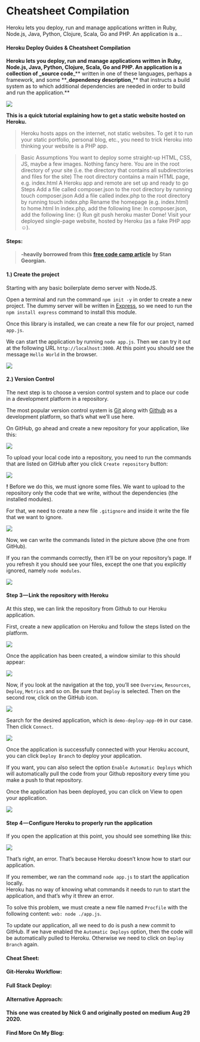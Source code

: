 Cheatsheet Compilation
======================

Heroku lets you deploy, run and manage applications written in Ruby, Node.js, Java, Python, Clojure, Scala, Go and PHP. An application is a…

#### Heroku Deploy Guides & Cheatsheet Compilation <a href="#b1ab" id="b1ab"></a>

**Heroku lets you deploy, run and manage applications written in Ruby, Node.js, Java, Python, Clojure, Scala, Go and PHP. An application is a collection of \_source code**\_\*\* written in one of these languages, perhaps a framework, and some \*\*\_**dependency description**\_\*\* that instructs a build system as to which additional dependencies are needed in order to build and run the application.\*\*

![](https://cdn-images-1.medium.com/max/800/0*gAOfoFENBTwE5mqJ.gif)

**This is a quick tutorial explaining how to get a static website hosted on Heroku.**

> Heroku hosts apps on the internet, not static websites. To get it to run your static portfolio, personal blog, etc., you need to trick Heroku into thinking your website is a PHP app.

> Basic Assumptions You want to deploy some straight-up HTML, CSS, JS, maybe a few images. Nothing fancy here. You are in the root directory of your site (i.e. the directory that contains all subdirectories and files for the site) The root directory contains a main HTML page, e.g. index.html A Heroku app and remote are set up and ready to go Steps Add a file called composer.json to the root directory by running touch composer.json Add a file called index.php to the root directory by running touch index.php Rename the homepage (e.g. index.html) to home.html In index.php, add the following line: In composer.json, add the following line: {} Run git push heroku master Done! Visit your deployed single-page website, hosted by Heroku (as a fake PHP app ☺).

#### Steps: <a href="#70f3" id="70f3"></a>

> **-heavily borrowed from this** [**free code camp article**](https://www.freecodecamp.org/news/how-to-deploy-an-application-to-heroku/) **by Stan Georgian.**

#### 1.) Create the project <a href="#8451" id="8451"></a>

Starting with any basic boilerplate demo server with NodeJS.

Open a terminal and run the command `npm init -y` in order to create a new project. The dummy server will be written in [Express](https://expressjs.com), so we need to run the `npm install express` command to install this module.

Once this library is installed, we can create a new file for our project, named `app.js`.

We can start the application by running `node app.js`. Then we can try it out at the following URL `http://localhost:3000`. At this point you should see the message `Hello World` in the browser.

![](https://cdn-images-1.medium.com/max/800/0*3FuViRnU9-PB5uqf.png)

#### 2.) Version Control <a href="#5a4f" id="5a4f"></a>

The next step is to choose a version control system and to place our code in a development platform in a repository.

The most popular version control system is [Git](https://git-scm.com) along with [Github](https://github.com) as a development platform, so that’s what we’ll use here.

On GitHub, go ahead and create a new repository for your application, like this:

![](https://cdn-images-1.medium.com/max/800/0*pyHPJP0kjAV9sij1.png)

To upload your local code into a repository, you need to run the commands that are listed on GitHub after you click `Create repository` button:

![](https://cdn-images-1.medium.com/max/800/0*C7nOWV7ygqTRdqcu.png)

**!** Before we do this, we must ignore some files. We want to upload to the repository only the code that we write, without the dependencies (the installed modules).

For that, we need to create a new file `.gitignore` and inside it write the file that we want to ignore.

![](https://cdn-images-1.medium.com/max/800/0*T-9QyGzUdWvFuA-D.png)

Now, we can write the commands listed in the picture above (the one from GitHub).

If you ran the commands correctly, then it’ll be on your repository’s page. If you refresh it you should see your files, except the one that you explicitly ignored, namely `node modules`.

![](https://cdn-images-1.medium.com/max/800/0*_WzaY9T9A0FsvPgb.png)

#### Step 3 — Link the repository with Heroku <a href="#f177" id="f177"></a>

At this step, we can link the repository from Github to our Heroku application.

First, create a new application on Heroku and follow the steps listed on the platform.

![](https://cdn-images-1.medium.com/max/800/0*J9tMV455odrM00UJ.png)

Once the application has been created, a window similar to this should appear:

![](https://cdn-images-1.medium.com/max/800/0*cowa0t6DgTqjUdjR.png)

Now, if you look at the navigation at the top, you’ll see `Overview`, `Resources`, `Deploy`, `Metrics` and so on. Be sure that `Deploy` is selected. Then on the second row, click on the GitHub icon.

![](https://cdn-images-1.medium.com/max/800/0*kAZI5kiisUiZ2Z9D.png)

Search for the desired application, which is `demo-deploy-app-09` in our case. Then click `Connect`.

![](https://cdn-images-1.medium.com/max/800/0*T89joca8hXRO8UsL.png)

Once the application is successfully connected with your Heroku account, you can click `Deploy Branch` to deploy your application.

If you want, you can also select the option `Enable Automatic Deploys` which will automatically pull the code from your Github repository every time you make a push to that repository.

Once the application has been deployed, you can click on View to open your application.

![](https://cdn-images-1.medium.com/max/800/0*9dBdxScA9_dIEz1Q.png)

#### Step 4 — Configure Heroku to properly run the application <a href="#3096" id="3096"></a>

If you open the application at this point, you should see something like this:

![](https://cdn-images-1.medium.com/max/800/0*rMZ8aneIjG3nx211.png)

That’s right, an error. That’s because Heroku doesn’t know how to start our application.

If you remember, we ran the command `node app.js` to start the application locally.  
Heroku has no way of knowing what commands it needs to run to start the application, and that’s why it threw an error.

To solve this problem, we must create a new file named `Procfile` with the following content: `web: node ./app.js`.

To update our application, all we need to do is push a new commit to GitHub. If we have enabled the `Automatic Deploys` option, then the code will be automatically pulled to Heroku. Otherwise we need to click on `Deploy Branch` again.

#### Cheat Sheet: <a href="#4f85" id="4f85"></a>

#### Git-Heroku Workflow: <a href="#f19f" id="f19f"></a>

#### Full Stack Deploy: <a href="#e56f" id="e56f"></a>

#### Alternative Approach: <a href="#50b5" id="50b5"></a>

#### This one was created by Nick G and originally posted on medium Aug 29 2020. <a href="#155f" id="155f"></a>

#### Find More On My Blog: <a href="#895f" id="895f"></a>
